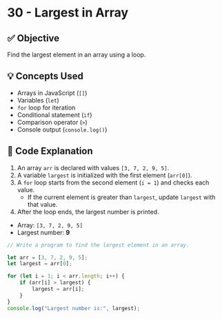 # 30 - Largest in Array

## ✅ Objective  
Find the largest element in an array using a loop.  

## 💡 Concepts Used  
- Arrays in JavaScript (`[]`)  
- Variables (`let`)  
- `for` loop for iteration  
- Conditional statement (`if`)  
- Comparison operator (`>`)  
- Console output (`console.log()`)  

## 📘 Code Explanation  
1. An array `arr` is declared with values `[3, 7, 2, 9, 5]`.  
2. A variable `largest` is initialized with the first element (`arr[0]`).  
3. A `for` loop starts from the second element (`i = 1`) and checks each value.  
   - If the current element is greater than `largest`, update `largest` with that value.  
4. After the loop ends, the largest number is printed.  

- Array: `[3, 7, 2, 9, 5]`  
- Largest number: **9**  

```javascript
// Write a program to find the largest element in an array.

let arr = [3, 7, 2, 9, 5];
let largest = arr[0];

for (let i = 1; i < arr.length; i++) {
    if (arr[i] > largest) {
        largest = arr[i];
    }
}
console.log("Largest number is:", largest);
